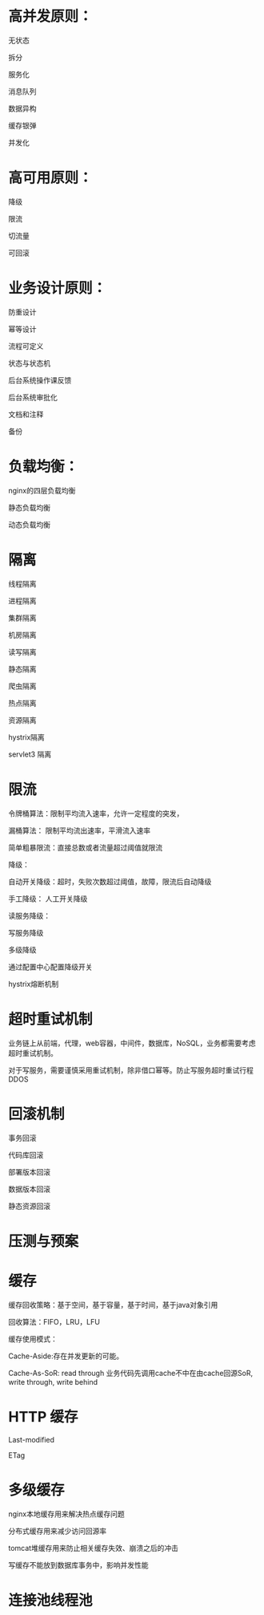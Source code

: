# 高并发原则：

无状态

拆分

服务化

消息队列

数据异构

缓存银弹

并发化

# 高可用原则：

降级

限流

切流量

可回滚

# 业务设计原则：

防重设计

幂等设计

流程可定义

状态与状态机

后台系统操作课反馈

后台系统审批化

文档和注释

备份

# 负载均衡：

nginx的四层负载均衡

静态负载均衡

动态负载均衡

# 隔离

线程隔离

进程隔离

集群隔离

机房隔离

读写隔离

静态隔离

爬虫隔离

热点隔离

资源隔离

hystrix隔离

servlet3 隔离

# 限流

令牌桶算法：限制平均流入速率，允许一定程度的突发，

漏桶算法： 限制平均流出速率，平滑流入速率

简单粗暴限流：直接总数或者流量超过阈值就限流

降级：

自动开关降级：超时，失败次数超过阈值，故障，限流后自动降级

手工降级： 人工开关降级

读服务降级：

写服务降级

多级降级

通过配置中心配置降级开关

hystrix熔断机制

# 超时重试机制

业务链上从前端，代理，web容器，中间件，数据库，NoSQL，业务都需要考虑超时重试机制。

对于写服务，需要谨慎采用重试机制，除非借口幂等。防止写服务超时重试行程DDOS

# 回滚机制

事务回滚

代码库回滚

部署版本回滚

数据版本回滚

静态资源回滚

# 压测与预案

# 缓存

缓存回收策略：基于空间，基于容量，基于时间，基于java对象引用

回收算法：FIFO，LRU，LFU

缓存使用模式：

Cache-Aside:存在并发更新的可能。

Cache-As-SoR: read through 业务代码先调用cache不中在由cache回源SoR, write through, write behind

# HTTP 缓存

Last-modified

ETag

# 多级缓存

nginx本地缓存用来解决热点缓存问题

分布式缓存用来减少访问回源率

tomcat堆缓存用来防止相关缓存失效、崩溃之后的冲击

写缓存不能放到数据库事务中，影响并发性能



# 连接池线程池



